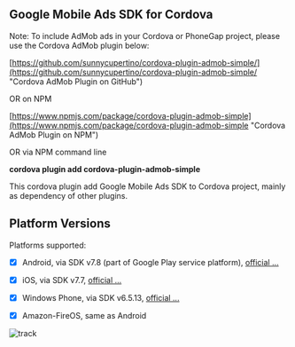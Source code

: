 ## Google Mobile Ads SDK for Cordova

Note: To include AdMob ads in your Cordova or PhoneGap project, please use the Cordova AdMob plugin below:

[https://github.com/sunnycupertino/cordova-plugin-admob-simple/](https://github.com/sunnycupertino/cordova-plugin-admob-simple/ "Cordova AdMob Plugin on GitHub") 

OR on NPM

[https://www.npmjs.com/package/cordova-plugin-admob-simple](https://www.npmjs.com/package/cordova-plugin-admob-simple "Cordova AdMob Plugin on NPM") 

OR via NPM command line

**cordova plugin add cordova-plugin-admob-simple**

This cordova plugin add Google Mobile Ads SDK to Cordova project, mainly as dependency of other plugins.

## Platform Versions

Platforms supported:
- [x] Android, via SDK v7.8 (part of Google Play service platform), [official ...](https://developers.google.com/admob/android/download)
- [x] iOS, via SDK v7.7, [official ...](https://developers.google.com/admob/ios/download)
- [x] Windows Phone, via SDK v6.5.13, [official ...](https://developers.google.com/admob/wp/download)
- [x] Amazon-FireOS, same as Android



![track](http://goo.gl/TaOCEl)
